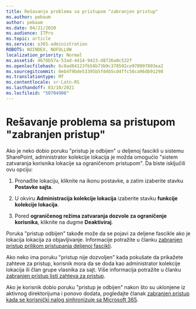 ```yaml
---
title: Rešavanje problema sa pristupom "zabranjen pristup"
ms.author: pebaum
author: pebaum
ms.date: 04/21/2020
ms.audience: ITPro
ms.topic: article
ms.service: o365-administration
ROBOTS: NOINDEX, NOFOLLOW
localization_priority: Normal
ms.assetid: d678b57a-53ad-4414-9423-d8726a0c532f
ms.openlocfilehash: 6c8ad84123fb58b73b9c378592ce970997893ea2
ms.sourcegitcommit: 0eb4f9bde53395b5fd4b5cd4ffc56ca96db91298
ms.translationtype: MT
ms.contentlocale: sr-Latn-RS
ms.lasthandoff: 03/10/2021
ms.locfileid: "50704908"
---
```

# <a name="troubleshoot-access-denied-messages"></a>Rešavanje problema sa pristupom "zabranjen pristup"

Ako je neko dobio poruku "pristup je odbijen" u deljenoj fascikli u sistemu SharePoint, administrator kolekcije lokacija je možda omogućio "sistem zatvaranja korisnika lokacije sa ograničenom pristupom". Da biste isključili ovu opciju: 
  
1. Pronađite lokaciju, kliknite na ikonu postavke, a zatim izaberite stavku **Postavke sajta**.
    
2. U okviru **Administracija kolekcije lokacija** izaberite stavku **funkcije kolekcije lokacija**.
    
3. Pored **ograničenog režima zatvaranja dozvole za ograničenje korisnika**, kliknite na dugme **Deaktiviraj**.
    
Poruka "pristup odbijen" takođe može da se pojavi za deljene fascikle ako je lokacija lokacija za objavljivanje. Informacije potražite u članku [zabranjen pristup prilikom pristupanja deljenoj fascikli](https://answers.microsoft.com/windows/forum/windows_7-files/access-denied-to-share-folder/79fae49d-cddf-4845-8ac8-c141884d85fb).
  
Ako neko ima poruku "pristup nije dozvoljen" kada pokušate da prikažete zahteve za pristup, korisnik mora da se doda kao administrator kolekcije lokacija ili član grupe vlasnika za sajt. Više informacija potražite u članku [zabranjen pristup listi zahteva za pristup](https://go.microsoft.com/fwlink/?linkid=2004220).
  
Ako je korisnik dobio poruku "pristup je odbijen" nakon što su uklonjene iz aktivnog direktorijuma i ponovo dodata, pogledajte članak [zabranjen pristup kada se korisnički nalog sinhronizuje sa Microsoft 365](https://go.microsoft.com/fwlink/?linkid=2004318).
  

